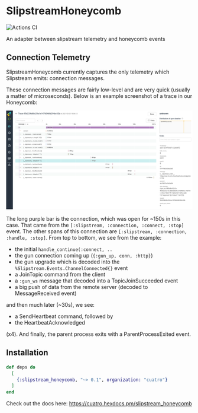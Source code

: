 # SlipstreamHoneycomb

![Actions CI](https://github.com/NFIBrokerage/slipstream_honeycomb/workflows/Actions%20CI/badge.svg)

An adapter between slipstream telemetry and honeycomb events

## Connection Telemetry

SlipstreamHoneycomb currently captures the only telemetry which Slipstream
emits: connection messages.

These connection messages are fairly low-level and are very quick (usually
a matter of microseconds). Below is an example screenshot of a trace in our
Honeycomb:

![example](guides/connection-example.png)

The long purple bar is the connection, which was open for ~150s in this case.
That came from the `[:slipstream, :connection, :connect, :stop]` event. The
other spans of this connection are `[:slipstream, :connection, :handle,
:stop]`. From top to bottom, we see from the example:

- the initial `handle_continue(:connect, ..`
- the gun connection coming up (`{:gun_up, conn, :http}`)
- the gun upgrade which is decoded into the `%Slipstream.Events.ChannelConnected{}`
  event
- a JoinTopic command from the client
- a `:gun_ws` message that decoded into a TopicJoinSucceeded event
- a big push of data from the remote server (decoded to MessageReceived event)

and then much later (~30s), we see:

- a SendHeartbeat command, followed by
- the HeartbeatAcknowledged

(x4). And finally, the parent process exits with a ParentProcessExited event.

## Installation

```elixir
def deps do
  [
    {:slipstream_honeycomb, "~> 0.1", organization: "cuatro"}
  ]
end
```

Check out the docs here: https://cuatro.hexdocs.pm/slipstream_honeycomb

<!-- # Generated by Elixir.Gaas.Generators.Simple.Readme -->
